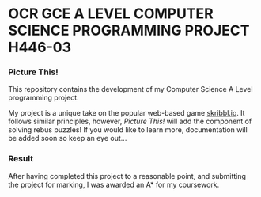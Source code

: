 # OCR GCE A LEVEL COMPUTER SCIENCE PROGRAMMING PROJECT H446-03

### Picture This!
This repository contains the development of my Computer Science A Level programming project.

My project is a unique take on the popular web-based game [skribbl.io](https://skribbl.io/ "skribbl.io"). It follows similar principles, however, _Picture This!_ will add the component of solving rebus puzzles! If you would like to learn more, documentation will be added soon so keep an eye out...

### Result
After having completed this project to a reasonable point, and submitting the project for marking, I was awarded an A* for my coursework.
